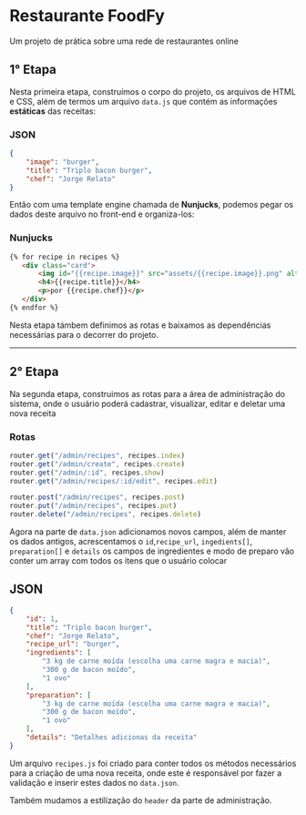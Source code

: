 # Restaurante FoodFy

Um projeto de prática sobre uma rede de restaurantes online

## 1° Etapa

Nesta primeira etapa, construímos o corpo do projeto, os arquivos de HTML e CSS, além de termos um arquivo `data.js` que contém as informações **estáticas** das receitas: 

### JSON

``` json
{
    "image": "burger",
    "title": "Triplo bacon burger",
    "chef": "Jorge Relato"
}
```
 Então com uma template engine chamada de **Nunjucks**, podemos pegar os dados deste arquivo no front-end e organiza-los: 
 
### Nunjucks

 ```html 
 {% for recipe in recipes %}
    <div class="card">
        <img id="{{recipe.image}}" src="assets/{{recipe.image}}.png" alt="{{recipe.title}}">
        <h4>{{recipe.title}}</h4>
        <p>por {{recipe.chef}}</p>
    </div>
{% endfor %}
```

Nesta etapa támbem definimos as rotas e baixamos as dependências necessárias para o decorrer do projeto.

***

## 2° Etapa

Na segunda etapa, construimos as rotas para a área de administração do sistema, onde o usuário poderá cadastrar, visualizar, editar e deletar uma nova receita

### Rotas

``` javascript
router.get("/admin/recipes", recipes.index)
router.get("/admin/create", recipes.create)
router.get("/admin/:id", recipes.show)
router.get("/admin/recipes/:id/edit", recipes.edit) 

router.post("/admin/recipes", recipes.post)
router.put("/admin/recipes", recipes.put) 
router.delete("/admin/recipes", recipes.delete)
```

Agora na parte de `data.json` adicionamos novos campos, além de manter os dados antigos, acrescentamos o `id`,`recipe_url`, `ingedients[]`, `preparation[]` e `details` os campos de ingredientes e modo de preparo vão conter um array com todos os itens que o usuário colocar

## JSON

``` json
{
    "id": 1,
    "title": "Triplo bacon burger",
    "chef": "Jorge Relato",
    "recipe_url": "burger",
    "ingredients": [
        "3 kg de carne moída (escolha uma carne magra e macia)",
        "300 g de bacon moído",
        "1 ovo"
    ],
    "preparation": [
        "3 kg de carne moída (escolha uma carne magra e macia)",
        "300 g de bacon moído",
        "1 ovo"
    ],
    "details": "Detalhes adicionas da receita"
}
```

Um arquivo `recipes.js` foi criado para conter todos os métodos necessários para a criação de uma nova receita, onde este é responsável por fazer a validação e inserir estes dados no `data.json`.

Também mudamos a estilização do `header` da parte de administração.
